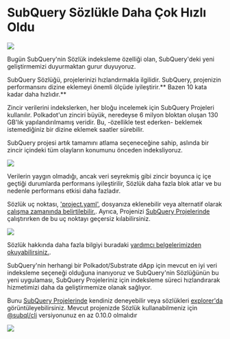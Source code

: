 # SubQuery Sözlükle Daha Çok Hızlı Oldu

![](https://miro.medium.com/max/1400/1*iEQbr-KZNIkztylVowAuaQ.png)

Bugün SubQuery'nin Sözlük indeksleme özelliği olan, SubQuery'deki yeni geliştirmemizi duyurmaktan gurur duyuyoruz.

SubQuery Sözlüğü, projelerinizi hızlandırmakla ilgilidir. SubQuery, projenizin performansını dizine eklemeyi önemli ölçüde iyileştirir.** Bazen 10 kata kadar daha hızlıdır.**

Zincir verilerini indekslerken, her bloğu incelemek için SubQuery Projeleri kullanılır. Polkadot'un zinciri büyük, neredeyse 6 milyon bloktan oluşan 130 GB'lık yapılandırılmamış veridir. Bu, -özellikle test ederken- beklemek istemediğiniz bir dizine eklemek saatler sürebilir.

SubQuery projesi artık tamamını atlama seçeneceğine sahip, aslında bir zincir içindeki tüm olayların konumunu önceden indeksliyoruz.

![](https://miro.medium.com/max/1400/1*uIjz8W4TG9Q0au9zoKbHVw.png)

Verilerin yaygın olmadığı, ancak veri seyrekmiş gibi zincir boyunca iç içe geçtiği durumlarda performans iyileştirilir, Sözlük daha fazla blok atlar ve bu nedenle performans etkisi daha fazladır.

Sözlük uç noktası, ['project.yaml'](https://doc.subquery.network/create/manifest.html), dosyanıza eklenebilir veya alternatif olarak [çalışma zamanında belirtilebilir.](https://doc.subquery.network/run/run.html#using-a-dictionary). Ayrıca, Projenizi [SubQuery Projelerinde](https://project.subquery.network/) çalıştırırken de bu uç noktayı geçersiz kılabilirsiniz.

![](https://miro.medium.com/max/1400/1*xl4wENAv_oNingDQZyrtyw.png)

Sözlük hakkında daha fazla bilgiyi buradaki [yardımcı belgelerimizden okuyabilirsiniz.](https://doc.subquery.network/run/run.html#using-a-dictionary).

SubQuery'nin herhangi bir Polkadot/Substrate dApp için mevcut en iyi veri indeksleme seçeneği olduğuna inanıyoruz ve SubQuery'nin Sözlüğünün bu yeni uygulaması, SubQuery Projeleriniz için indeksleme süreci hızlandırarak hizmetimizi daha da geliştirmemize olanak sağlıyor.

Bunu [SubQuery Projelerinde](https://project.subquery.network/) kendiniz deneyebilir veya sözlükleri [explorer'da](https://explorer.subquery.network/) görüntüleyebilirsiniz. Mevcut projenizde Sözlük kullanabilmeniz için [@subql/cli](https://www.npmjs.com/package/@subql/cli) versiyonunuz en az 0.10.0 olmalıdır

![](https://miro.medium.com/max/1400/1*CrbWsx1rFiBNjkCepxbkPQ.png)